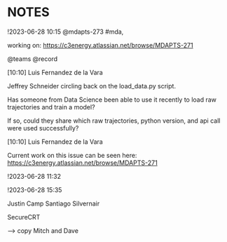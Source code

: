 # NOTES

!2023-06-28 10:15
@mdapts-273
#mda, 

working on: https://c3energy.atlassian.net/browse/MDAPTS-271

@teams @record

[10:10] Luis Fernandez de la Vara

Jeffrey Schneider circling back on the load_data.py script.

Has someone from Data Science been able to use it recently to load raw trajectories and train a model?

If so, could they share which raw trajectories, python version, and api call were used successfully?

[10:10] Luis Fernandez de la Vara

Current work on this issue can be seen here: https://c3energy.atlassian.net/browse/MDAPTS-271

!2023-06-28 11:32

!2023-06-28 15:35

Justin
Camp
Santiago
Silvernair

SecureCRT

--> copy Mitch and Dave
